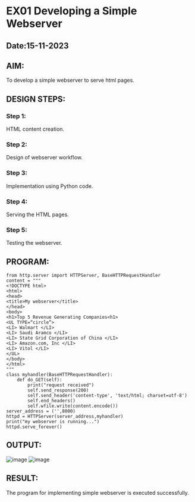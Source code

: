 # EX01 Developing a Simple Webserver
## Date:15-11-2023

## AIM:
To develop a simple webserver to serve html pages.

## DESIGN STEPS:
### Step 1: 
HTML content creation.

### Step 2:
Design of webserver workflow.

### Step 3:
Implementation using Python code.

### Step 4:
Serving the HTML pages.

### Step 5:
Testing the webserver.

## PROGRAM:
```
from http.server import HTTPServer, BaseHTTPRequestHandler
content = """
<!DOCTYPE html>
<html>
<head>
<title>My webserver</title>
</head>
<body>
<h1>Top 5 Revenue Generating Companies<h1>
<UL TYPE=“circle”>
<LI> Walmart </LI>		
<LI> Saudi Aramco </LI>
<LI> State Grid Corporation of China </LI>
<LI> Amazon.com, Inc </LI>
<LI> Vitol </LI>
</UL>
</body>
</html>
"""
class myhandler(BaseHTTPRequestHandler):
    def do_GET(self):
        print("request received")
        self.send_response(200)
        self.send_header('content-type', 'text/html; charset=utf-8')
        self.end_headers()
        self.wfile.write(content.encode())
server_address = ('',8000)
httpd = HTTPServer(server_address,myhandler)
print("my webserver is running...")
httpd.serve_forever()
```


## OUTPUT:
![image](https://github.com/Pintoponnachan/FWAD1./assets/131936892/0dc6c0be-4e92-4c97-ab9e-eae488f16079)
![image](https://github.com/Pintoponnachan/FWAD1./assets/131936892/c43f0939-5747-4fe0-9da3-2584bae69a8c)




## RESULT:
The program for implementing simple webserver is executed successfully.
